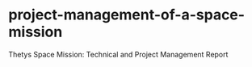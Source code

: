 # project-management-of-a-space-mission
Thetys Space Mission: Technical and Project Management Report
